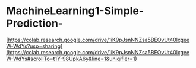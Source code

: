# MachineLearning1-Simple-Prediction-
[https://colab.research.google.com/drive/1iK9pJsnNNZsa5BEOvUt40lxgeeW-WdYs?usp=sharing](https://colab.research.google.com/drive/1iK9pJsnNNZsa5BEOvUt40lxgeeW-WdYs#scrollTo=t1Y-98UpkA6y&line=1&uniqifier=1)
